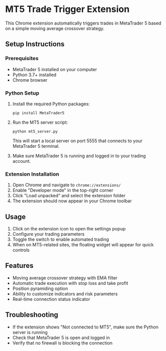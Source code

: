 
# MT5 Trade Trigger Extension

This Chrome extension automatically triggers trades in MetaTrader 5 based on a simple moving average crossover strategy.

## Setup Instructions

### Prerequisites
- MetaTrader 5 installed on your computer
- Python 3.7+ installed
- Chrome browser

### Python Setup
1. Install the required Python packages:
   ```
   pip install MetaTrader5 
   ```

2. Run the MT5 server script:
   ```
   python mt5_server.py
   ```
   This will start a local server on port 5555 that connects to your MetaTrader 5 terminal.

3. Make sure MetaTrader 5 is running and logged in to your trading account.

### Extension Installation
1. Open Chrome and navigate to `chrome://extensions/`
2. Enable "Developer mode" in the top-right corner
3. Click "Load unpacked" and select the extension folder
4. The extension should now appear in your Chrome toolbar

## Usage
1. Click on the extension icon to open the settings popup
2. Configure your trading parameters
3. Toggle the switch to enable automated trading
4. When on MT5-related sites, the floating widget will appear for quick controls

## Features
- Moving average crossover strategy with EMA filter
- Automatic trade execution with stop loss and take profit
- Position pyramiding option
- Ability to customize indicators and risk parameters
- Real-time connection status indicator

## Troubleshooting
- If the extension shows "Not connected to MT5", make sure the Python server is running
- Check that MetaTrader 5 is open and logged in
- Verify that no firewall is blocking the connection
